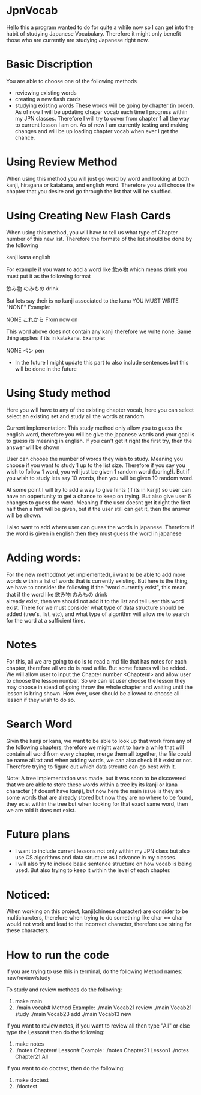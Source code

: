 # JpnVocab

Hello this a program wanted to do for quite a while now so I can get into the habit of studying Japanese Vocabulary. Therefore it might only benefit those who are currently are studying Japanese right now. 

# Basic Discription 

You are able to choose one of the following methods 
- reviewing existing words
- creating a new flash cards
- studying existing words
These words will be going by chapter (in order). As of now I will be updating chaper vocab each time I progress within my JPN classes. Therefore I will try to cover from chapter 1 all the way to current lesson I am on.
As of now I am currently testing and making changes and will be up loading chapter vocab when ever I get the chance.

# Using Review Method

When using this method you will just go word by word and looking at both kanji, hiragana or katakana, and english word. Therefore you will choose the chapter that you desire and go through the list that will be shuffled.  

# Using Creating New Flash Cards

When using this method, you will have to tell us what type of Chapter number of this new list. Therefore the formate of the list should be done by the following 

kanji           kana            english

For example if you want to add a word like 飲み物 which means drink you must put it as the following format 

飲み物          のみもの            drink

But lets say their is no kanji associated to the kana YOU MUST WRITE "NONE"
Example:

NONE			これから		From now on

This word above does not contain any kanji therefore we write none. Same thing applies if its in katakana. 
Example:

NONE             ペン           pen

* In the future I might update this part to also include sentences but this will be done in the future

# Using Study method

Here you will have to any of the existing chapter vocab, here you can select select an existing set and study all the words at random. 

Current implementation:
This study method only allow you to guess the english word, therefore you will be give the japanese words and your goal is to guess its meaning in english. If you can't get it right the first try, then the answer will be shown

User can choose the number of words they wish to study. Meaning you choose if you want to study 1 up to the list size. Therefore if you say you wish to follow 1 word, you will just be given 1 random word (boring!). But if you wish to study lets say 10 words, then you will be given 10 random word. 

At some point I will try to add a way to give hints (if its in kanji) so user can have an oppertunity to get a chance to keep on trying. But also give user 6 changes to guess the word. Meaning if the user doesnt get it right the first half then a hint will be given, but if the user still can get it, then the answer will be shown. 

I also want to add where user can guess the words in japanese. Therefore if the word is given in english then they must guess the word in japanese

# Adding words:

For the new method(not yet implemented), i want to be able to add more words within a list of words that is currently existing. But here is the thing, we have to consider the following if the "word currently exist", this mean that if the word like 飲み物          のみもの            drink          
already exist, then we should not add it to the list and tell user this word exist.
There for we must consider what type of data structure should be added (tree's, list, etc), and what type of algorithm will allow me to search for the word at a sufficient time. 
# Notes

For this, all we are going to do is to read a md file that has notes for each chapter, therefore all we do is read a file. But some fetures will be added.
We will allow user to input the Chapter number <Chapter#> and allow user to choose the lesson number. So we can let user choose the lesson they may choose in stead of going throw the whole chapter and waiting until the lesson is bring shown. How ever, user should be allowed to choose all lesson if they wish to do so. 

# Search Word

Givin the kanji or kana, we want to be able to look up that work from any of the following chapters, therefore we might want to have a while that will contain all word from every chapter, merge them all together, the file could be name all.txt and when adding words, we can also check if it exist or not. 
Therefore trying to figure out which data strcutre can go best with it.

Note:
A tree implementation was made, but it was soon to be discovered that we are able to store these words within a tree by its kanji or kana character (if doesnt have kanji), but now here the main issue is they are some words that are already stored but now they are no where to be found, they exist within the tree but when looking for that exact same word, then we are told it does not exist. 

# Future plans

- I want to include current lessons not only within my JPN class but also use CS algorithms and data structure as I advance in my classes. 
- I will also try to include basic sentence structure on how vocab is being used. But also trying to keep it within the level of each chapter.
# Noticed:
When working on this project, kanji(chinese character) are consider to be multicharcters, therefore when trying to do something like char == char would not work and lead to the incorrect character, therefore use string for these characters. 

# How to run the code

If you are trying to use this in terminal, do the following 
Method names: new/review/study 

To study and review methods do the following:
1. make main
2. ./main vocab# Method
Example:
./main Vocab21 review
./main Vocab21 study
./main Vocab23 add
./main Vocab13 new

If you want to review notes, if you want to review all then type "All" or else type the Lesson# then do the following:

1. make notes
2. ./notes Chapter# Lesson# 
Example: 
./notes Chapter21 Lesson1
./notes Chapter21 All

If you want to do doctest, then do the following:
1. make doctest
2. ./doctest